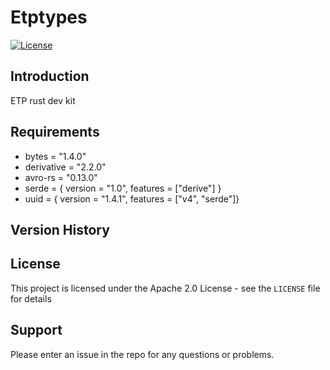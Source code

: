 # Etptypes

[![License](https://img.shields.io/pypi/l/etptypes)](https://github.com/geosiris-technologies/etptypes-rs/blob/main/LICENSE)


## Introduction

ETP rust dev kit

## Requirements

- bytes = "1.4.0"
- derivative = "2.2.0"
- avro-rs = "0.13.0"
- serde = { version = "1.0", features = ["derive"] }
- uuid = { version = "1.4.1", features = ["v4", "serde"]}

## Version History


## License

This project is licensed under the Apache 2.0 License - see the `LICENSE` file for details

## Support

Please enter an issue in the repo for any questions or problems.
